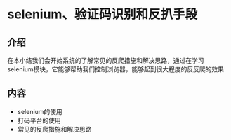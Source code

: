# selenium、验证码识别和反扒手段

## 介绍
在本小结我们会开始系统的了解常见的反爬措施和解决思路，通过在学习selenium模块，它能够帮助我们控制浏览器，能够起到很大程度的反反爬的效果

## 内容
- selenium的使用
- 打码平台的使用
- 常见的反爬措施和解决思路


